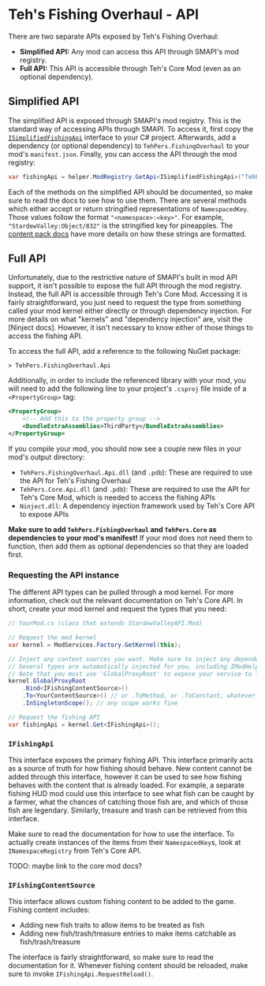 # Teh's Fishing Overhaul - API

There are two separate APIs exposed by Teh's Fishing Overhaul:

- **Simplified API:** Any mod can access this API through SMAPI's mod registry.
- **Full API:** This API is accessible through Teh's Core Mod (even as an optional dependency).

## Simplified API

The simplified API is exposed through SMAPI's mod registry. This is the standard way of accessing APIs through SMAPI. To access it, first copy the [`ISimplifiedFishingApi`][simplified interface] interface to your C# project. Afterwards, add a dependency (or optional dependency) to `TehPers.FishingOverhaul` to your mod's `manifest.json`. Finally, you can access the API through the mod registry:

```cs
var fishingApi = helper.ModRegistry.GetApi<ISimplifiedFishingApi>("TehPers.FishingOverhaul");
```

Each of the methods on the simplified API should be documented, so make sure to read the docs to see how to use them. There are several methods which either accept or return stringified representations of `NamespacedKey`. Those values follow the format `"<namespace>:<key>"`. For example, `"StardewValley:Object/832"` is the stringified key for pineapples. The [content pack docs] have more details on how these strings are formatted.

## Full API

Unfortunately, due to the restrictive nature of SMAPI's built in mod API support, it isn't possible to expose the full API through the mod registry. Instead, the full API is accessible through Teh's Core Mod. Accessing it is fairly straightforward, you just need to request the type from something called your mod kernel either directly or through dependency injection. For more details on what "kernels" and "dependency injection" are, visit the [Ninject docs]. However, it isn't necessary to know either of those things to access the fishing API.

To access the full API, add a reference to the following NuGet package:

```text
> TehPers.FishingOverhaul.Api
```

Additionally, in order to include the referenced library with your mod, you will need to add the following line to your project's `.csproj` file inside of a `<PropertyGroup>` tag:

```xml
<PropertyGroup>
    <!-- Add this to the property group -->
    <BundleExtraAssemblies>ThirdParty</BundleExtraAssemblies>
</PropertyGroup>
```

If you compile your mod, you should now see a couple new files in your mod's output directory:

- `TehPers.FishingOverhaul.Api.dll` (and `.pdb`): These are required to use the API for Teh's Fishing Overhaul
- `TehPers.Core.Api.dll` (and `.pdb`): These are required to use the API for Teh's Core Mod, which is needed to access the fishing APIs
- `Ninject.dll`: A dependency injection framework used by Teh's Core API to expose APIs

**Make sure to add `TehPers.FishingOverhaul` and `TehPers.Core` as dependencies to your mod's manifest!** If your mod does not need them to function, then add them as optional dependencies so that they are loaded first.

### Requesting the API instance

The different API types can be pulled through a mod kernel. For more information, check out the relevant documentation on Teh's Core API. In short, create your mod kernel and request the types that you need:

```cs
// YourMod.cs (class that extends StardewValleyAPI.Mod)

// Request the mod kernel
var kernel = ModServices.Factory.GetKernel(this);

// Inject any content sources you want. Make sure to inject any dependencies they have as well.
// Several types are automatically injected for you, including IModHelper and IManifest.
// Note that you must use 'GlobalProxyRoot' to expose your service to Teh's Fishing Overhaul.
kernel.GlobalProxyRoot
    .Bind<IFishingContentSource>()
    .To<YourContentSource>() // or .ToMethod, or .ToConstant, whatever works for you
    .InSingletonScope(); // any scope works fine

// Request the fishing API
var fishingApi = kernel.Get<IFishingApi>();
```

### `IFishingApi`

This interface exposes the primary fishing API. This interface primarily acts as a source of truth for how fishing should behave. New content cannot be added through this interface, however it can be used to see how fishing behaves with the content that is already loaded. For example, a separate fishing HUD mod could use this interface to see what fish can be caught by a farmer, what the chances of catching those fish are, and which of those fish are legendary. Similarly, treasure and trash can be retrieved from this interface.

Make sure to read the documentation for how to use the interface. To actually create instances of the items from their `NamespacedKey`s, look at `INamespaceRegistry` from Teh's Core API.

TODO: maybe link to the core mod docs?

### `IFishingContentSource`

This interface allows custom fishing content to be added to the game. Fishing content includes:

- Adding new fish traits to allow items to be treated as fish
- Adding new fish/trash/treasure entries to make items catchable as fish/trash/treasure

The interface is fairly straightforward, so make sure to read the documentation for it. Whenever fishing content should be reloaded, make sure to invoke `IFishingApi.RequestReload()`.

[simplified interface]: https://github.com/TehPers/StardewValleyMods/blob/full-rewrite/TehPers.FishingOverhaul.Api/ISimplifiedFishingApi
[content pack docs]: https://github.com/TehPers/StardewValleyMods/blob/full-rewrite/docs/TehPers.FishingOverhaul/Content%20Packs.md
